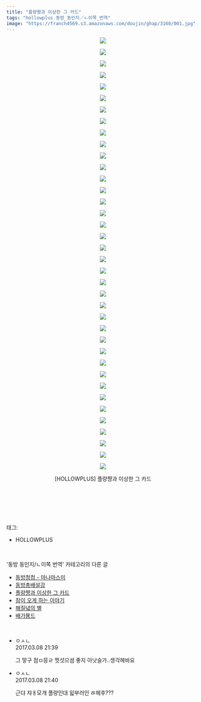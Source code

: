 ```yaml
---
title: "플량쨩과 이상한 그 카드"
tags: "hollowplus 동방_동인지／ㄴ이쪽_번역"
image: "https://franch4569.s3.amazonaws.com/doujin/ghap/3160/001.jpg"
---
```

<div class="article">
<p style="text-align: center; clear: none; float: none;"><img src="{{ site.imgserver2 }}/ghap/3160/001.jpg"/></p>
<p style="text-align: center; clear: none; float: none;"><img src="{{ site.imgserver2 }}/ghap/3160/002.jpg"/></p>
<p style="text-align: center; clear: none; float: none;"><img src="{{ site.imgserver2 }}/ghap/3160/003.jpg"/></p>
<p style="text-align: center; clear: none; float: none;"><img src="{{ site.imgserver2 }}/ghap/3160/004.jpg"/></p>
<p style="text-align: center; clear: none; float: none;"><img src="{{ site.imgserver2 }}/ghap/3160/005.jpg"/></p>
<p style="text-align: center; clear: none; float: none;"><img src="{{ site.imgserver2 }}/ghap/3160/006.jpg"/></p>
<p style="text-align: center; clear: none; float: none;"><img src="{{ site.imgserver2 }}/ghap/3160/007.jpg"/></p>
<p style="text-align: center; clear: none; float: none;"><img src="{{ site.imgserver2 }}/ghap/3160/008.jpg"/></p>
<p style="text-align: center; clear: none; float: none;"><img src="{{ site.imgserver2 }}/ghap/3160/009.jpg"/></p>
<p style="text-align: center; clear: none; float: none;"><img src="{{ site.imgserver2 }}/ghap/3160/010.jpg"/></p>
<p style="text-align: center; clear: none; float: none;"><img src="{{ site.imgserver2 }}/ghap/3160/011.jpg"/></p>
<p style="text-align: center; clear: none; float: none;"><img src="{{ site.imgserver2 }}/ghap/3160/012.jpg"/></p>
<p style="text-align: center; clear: none; float: none;"><img src="{{ site.imgserver2 }}/ghap/3160/013.jpg"/></p>
<p style="text-align: center; clear: none; float: none;"><img src="{{ site.imgserver2 }}/ghap/3160/014.jpg"/></p>
<p style="text-align: center; clear: none; float: none;"><img src="{{ site.imgserver2 }}/ghap/3160/015.jpg"/></p>
<p style="text-align: center; clear: none; float: none;"><img src="{{ site.imgserver2 }}/ghap/3160/016.jpg"/></p>
<p style="text-align: center; clear: none; float: none;"><img src="{{ site.imgserver2 }}/ghap/3160/017.jpg"/></p>
<p style="text-align: center; clear: none; float: none;"><img src="{{ site.imgserver2 }}/ghap/3160/018.jpg"/></p>
<p style="text-align: center; clear: none; float: none;"><img src="{{ site.imgserver2 }}/ghap/3160/019.jpg"/></p>
<p style="text-align: center; clear: none; float: none;"><img src="{{ site.imgserver2 }}/ghap/3160/020.jpg"/></p>
<p style="text-align: center; clear: none; float: none;"><img src="{{ site.imgserver2 }}/ghap/3160/021.jpg"/></p>
<p style="text-align: center; clear: none; float: none;"><img src="{{ site.imgserver2 }}/ghap/3160/022.jpg"/></p>
<p style="text-align: center; clear: none; float: none;"><img src="{{ site.imgserver2 }}/ghap/3160/023.jpg"/></p>
<p style="text-align: center; clear: none; float: none;"><img src="{{ site.imgserver2 }}/ghap/3160/024.jpg"/></p>
<p style="text-align: center; clear: none; float: none;"><img src="{{ site.imgserver2 }}/ghap/3160/025.jpg"/></p>
<p style="text-align: center; clear: none; float: none;"><img src="{{ site.imgserver2 }}/ghap/3160/026.jpg"/></p>
<p style="text-align: center; clear: none; float: none;"><img src="{{ site.imgserver2 }}/ghap/3160/027.jpg"/></p>
<p style="text-align: center; clear: none; float: none;"><img src="{{ site.imgserver2 }}/ghap/3160/028.jpg"/></p>
<p style="text-align: center; clear: none; float: none;"><img src="{{ site.imgserver2 }}/ghap/3160/029.jpg"/></p>
<p style="text-align: center; clear: none; float: none;"><img src="{{ site.imgserver2 }}/ghap/3160/030.jpg"/></p>
<p style="text-align: center; clear: none; float: none;"><img src="{{ site.imgserver2 }}/ghap/3160/031.jpg"/></p>
<p style="text-align: center; clear: none; float: none;"><img src="{{ site.imgserver2 }}/ghap/3160/032.jpg"/></p>
<p style="text-align: center; clear: none; float: none;"><img src="{{ site.imgserver2 }}/ghap/3160/033.jpg"/></p>
<p style="text-align: center; clear: none; float: none;"><img src="{{ site.imgserver2 }}/ghap/3160/034.jpg"/></p>
<p style="text-align: center; clear: none; float: none;"><img src="{{ site.imgserver2 }}/ghap/3160/035.jpg"/></p>
<p style="text-align: center; clear: none; float: none;"><img src="{{ site.imgserver2 }}/ghap/3160/036.jpg"/></p>
<p style="text-align: center; clear: none; float: none;"><img src="{{ site.imgserver2 }}/ghap/3160/037.jpg"/></p>
<p style="text-align: center; clear: none; float: none;"><img src="{{ site.imgserver2 }}/ghap/3160/038.jpg"/></p>
<p style="text-align: center; clear: none; float: none;">[HOLLOWPLUS] 플량쨩과 이상한 그 카드</p>
<p style="text-align: center; clear: none; float: none;"><br/></p>
<p><br/></p>
</div><br/>
<div class="tagTrail">
<p>태그: </p>
<ul>
<li>HOLLOWPLUS</li>
</ul>
</div><br/>
<div class="another">
<p>'동방 동인지/ㄴ이쪽 번역' 카테고리의 다른 글</p>
<ul>
<li><a href="/ghap_3170">동방청첩 - 마나마스미</a></li>
<li><a href="/ghap_3161">동방총배설강</a></li>
<li><a href="/ghap_3160">플량쨩과 이상한 그 카드</a></li>
<li><a href="/ghap_3159">잠이 오게 하는 이야기</a></li>
<li><a href="/ghap_3153">해질녘의 별</a></li>
<li><a href="/ghap_3152">배가묭드</a></li>
</ul>
</div><br/>
<div class="cb_module cb_fluid">
<div class="cb_wrt cb_profile">
<div class="comment">
<ul>
<li class="cb_thumb_off" id="comment14934451">
<div class="cb_comment_area">
<div class="cb_info_area">
<div class="cb_section">
<span class="cb_nick_name">ㅇㅅㄴ</span>
</div>
<div class="cb_section">
<span class="cb_date">2017.03.08 21:39 </span>
</div>
</div>
<div class="cb_dsc_comment">
<p class="cb_dsc">
											그 맣구 점ㅁ믕ㄹ 찟섯으셤 좋지 아낫슬가..셍각헤바요
										</p>
</div>
</div></li>
<li class="cb_thumb_off" id="comment14934452">
<div class="cb_comment_area">
<div class="cb_info_area">
<div class="cb_section">
<span class="cb_nick_name">ㅇㅅㄴ</span>
</div>
<div class="cb_section">
<span class="cb_date">2017.03.08 21:40 </span>
</div>
</div>
<div class="cb_dsc_comment">
<p class="cb_dsc">
											근댜 쟈ㅐ모개 플량인대 읿부러인 ㅀ헤후???
										</p>
</div>
</div></li>
</ul>
</div>
</div><!-- commentList close -->
</div><br/>
